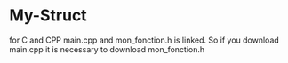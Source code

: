 # My-Struct
for C and CPP
main.cpp and mon_fonction.h is linked.
So if you download main.cpp it is necessary to download mon_fonction.h
